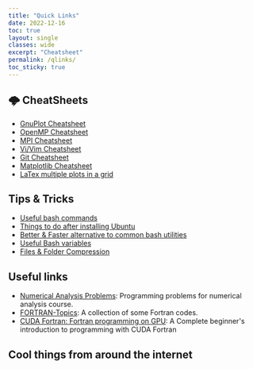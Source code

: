 ```yaml
---
title: "Quick Links"
date: 2022-12-16
toc: true
layout: single
classes: wide
excerpt: "Cheatsheet"
permalink: /qlinks/
toc_sticky: true
---
```


## 🌩️ CheatSheets
- [GnuPlot Cheatsheet](https://github.com/Koushikphy/CheatSheets/blob/master/cheatsheets/gnuplot_cheatsheet.md)
- [OpenMP Cheatsheet](https://github.com/Koushikphy/CheatSheets/blob/master/cheatsheets/OpenMPCheatSheet.md)
- [MPI Cheatsheet](https://github.com/Koushikphy/CheatSheets/blob/master/cheatsheets/MPICheatSheet.md)
- [Vi/Vim Cheatsheet](https://github.com/Koushikphy/CheatSheets/blob/master/cheatsheets/viCheatsheet.md)
- [Git Cheatsheet](https://github.com/Koushikphy/CheatSheets/blob/master/cheatsheets/gitCheatsheet.md)
- [Matplotlib Cheatsheet](https://github.com/Koushikphy/CheatSheets/blob/master/cheatsheets/matplotlibCheatSheet.md)
- [LaTex multiple plots in a grid](https://github.com/Koushikphy/CheatSheets/blob/master/cheatsheets/latex_subfig.md)


## Tips & Tricks
- [Useful bash commands](https://github.com/Koushikphy/Better-Linux/blob/main/commands.md)
- [Things to do after installing Ubuntu](https://github.com/Koushikphy/Better-Linux/blob/main/afterInstallUbuntu.md)
- [Better & Faster alternative to common bash utilities](https://github.com/Koushikphy/Better-Linux/blob/main/betterLinux.md)
- [Useful Bash variables](https://github.com/Koushikphy/Better-Linux/blob/main/bashVariables.md)
- [Files & Folder Compression](https://github.com/Koushikphy/Better-Linux/blob/main/compression.md)

## Useful links
- [Numerical Analysis Problems](https://github.com/Koushikphy/Numerical-Analysis-Problems): Programming problems for numerical analysis course.
- [FORTRAN-Topics](https://github.com/Koushikphy/FORTRAN-Topics): A collection of some Fortran codes.
- [CUDA Fortran: Fortran programming on GPU](https://github.com/Koushikphy/Intro-to-CUDA-Fortran): A Complete beginner's introduction to programming with CUDA Fortran


## Cool things from around the internet